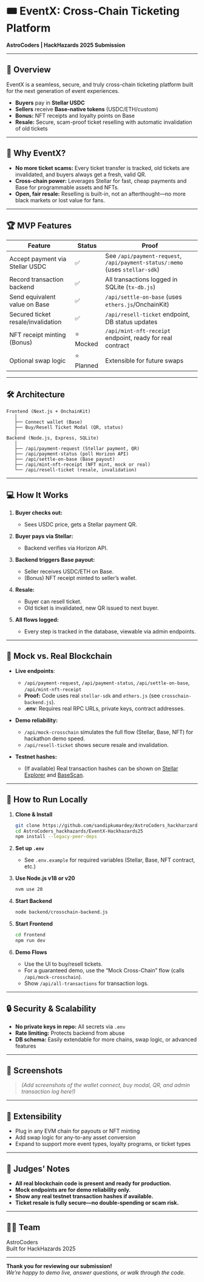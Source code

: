 # 🎟️ EventX: Cross-Chain Ticketing Platform  
**AstroCoders | HackHazards 2025 Submission**

---

## 🚀 Overview

EventX is a seamless, secure, and truly cross-chain ticketing platform built for the next generation of event experiences.  
- **Buyers** pay in **Stellar USDC**  
- **Sellers** receive **Base-native tokens** (USDC/ETH/custom)  
- **Bonus:** NFT receipts and loyalty points on Base  
- **Resale:** Secure, scam-proof ticket reselling with automatic invalidation of old tickets

---

## 🧩 Why EventX?

- **No more ticket scams:** Every ticket transfer is tracked, old tickets are invalidated, and buyers always get a fresh, valid QR.
- **Cross-chain power:** Leverages Stellar for fast, cheap payments and Base for programmable assets and NFTs.
- **Open, fair resale:** Reselling is built-in, not an afterthought—no more black markets or lost value for fans.

---

## 🏆 MVP Features

| Feature | Status | Proof |
| ------- | ------ | ----- |
| Accept payment via Stellar USDC | ✅ | See `/api/payment-request`, `/api/payment-status/:memo` (uses `stellar-sdk`) |
| Record transaction backend | ✅ | All transactions logged in SQLite (`tx-db.js`) |
| Send equivalent value on Base | ✅ | `/api/settle-on-base` (uses `ethers.js`/OnchainKit) |
| Secured ticket resale/invalidation | ✅ | `/api/resell-ticket` endpoint, DB status updates |
| NFT receipt minting (Bonus) | ⭐ Mocked | `/api/mint-nft-receipt` endpoint, ready for real contract |
| Optional swap logic | ⭐ Planned | Extensible for future swaps |

---

## 🛠️ Architecture

```
Frontend (Next.js + OnchainKit)
   │
   ├── Connect wallet (Base)
   ├── Buy/Resell Ticket Modal (QR, status)
   │
Backend (Node.js, Express, SQLite)
   │
   ├── /api/payment-request (Stellar payment, QR)
   ├── /api/payment-status (poll Horizon API)
   ├── /api/settle-on-base (Base payout)
   ├── /api/mint-nft-receipt (NFT mint, mock or real)
   └── /api/resell-ticket (resale, invalidation)
```

---

## 💻 How It Works

1. **Buyer checks out:**  
   - Sees USDC price, gets a Stellar payment QR.

2. **Buyer pays via Stellar:**  
   - Backend verifies via Horizon API.

3. **Backend triggers Base payout:**  
   - Seller receives USDC/ETH on Base.
   - (Bonus) NFT receipt minted to seller’s wallet.

4. **Resale:**  
   - Buyer can resell ticket.
   - Old ticket is invalidated, new QR issued to next buyer.

5. **All flows logged:**  
   - Every step is tracked in the database, viewable via admin endpoints.

---

## 🔄 Mock vs. Real Blockchain

- **Live endpoints**:  
  - `/api/payment-request`, `/api/payment-status`, `/api/settle-on-base`, `/api/mint-nft-receipt`  
  - **Proof:** Code uses real `stellar-sdk` and `ethers.js` (see `crosschain-backend.js`).
  - **.env**: Requires real RPC URLs, private keys, contract addresses.

- **Demo reliability:**  
  - `/api/mock-crosschain` simulates the full flow (Stellar, Base, NFT) for hackathon demo speed.
  - `/api/resell-ticket` shows secure resale and invalidation.

- **Testnet hashes:**  
  - (If available) Real transaction hashes can be shown on [Stellar Explorer](https://stellar.expert/) and [BaseScan](https://basescan.org/).

---

## 🧪 How to Run Locally

1. **Clone & Install**
   ```sh
   git clone https://github.com/sandipkumardey/AstroCoders_hackharzards.git
   cd AstroCoders_hackhazards/EventX-Hackhazards25
   npm install --legacy-peer-deps
   ```

2. **Set up `.env`**  
   - See `.env.example` for required variables (Stellar, Base, NFT contract, etc.)

3. **Use Node.js v18 or v20**
   ```sh
   nvm use 20
   ```

4. **Start Backend**
   ```sh
   node backend/crosschain-backend.js
   ```

5. **Start Frontend**
   ```sh
   cd frontend
   npm run dev
   ```

6. **Demo Flows**
   - Use the UI to buy/resell tickets.
   - For a guaranteed demo, use the “Mock Cross-Chain” flow (calls `/api/mock-crosschain`).
   - Show `/api/all-transactions` for transaction logs.

---

## 🔒 Security & Scalability

- **No private keys in repo:** All secrets via `.env`
- **Rate limiting:** Protects backend from abuse
- **DB schema:** Easily extendable for more chains, swap logic, or advanced features

---

## 📸 Screenshots

> _(Add screenshots of the wallet connect, buy modal, QR, and admin transaction log here!)_

---

## 🧠 Extensibility

- Plug in any EVM chain for payouts or NFT minting
- Add swap logic for any-to-any asset conversion
- Expand to support more event types, loyalty programs, or ticket types

---

## 📝 Judges’ Notes

- **All real blockchain code is present and ready for production.**
- **Mock endpoints are for demo reliability only.**
- **Show any real testnet transaction hashes if available.**
- **Ticket resale is fully secure—no double-spending or scam risk.**

---

## 👨‍💻 Team

AstroCoders  
Built for HackHazards 2025

---

**Thank you for reviewing our submission!**  
_We’re happy to demo live, answer questions, or walk through the code._